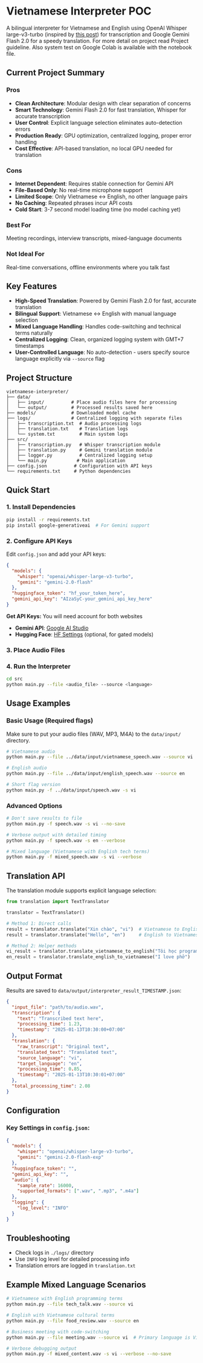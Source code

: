 # Vietnamese Interpreter POC

A bilingual interpreter for Vietnamese and English using OpenAI Whisper large-v3-turbo (inspired by [this post](https://github.com/openai/whisper/discussions/2363#discussion-7264254)) for transcription and Google Gemini Flash 2.0 for a speedy translation. For more detail on project read Project guideline. Also system test on Google Colab is available with the notebook file.

## Current Project Summary

### Pros
- **Clean Architecture**: Modular design with clear separation of concerns
- **Smart Technology**: Gemini Flash 2.0 for fast translation, Whisper for accurate transcription
- **User Control**: Explicit language selection eliminates auto-detection errors
- **Production Ready**: GPU optimization, centralized logging, proper error handling
- **Cost Effective**: API-based translation, no local GPU needed for translation

### Cons
- **Internet Dependent**: Requires stable connection for Gemini API
- **File-Based Only**: No real-time microphone support
- **Limited Scope**: Only Vietnamese ↔ English, no other language pairs
- **No Caching**: Repeated phrases incur API costs
- **Cold Start**: 3-7 second model loading time (no model caching yet)

### Best For
Meeting recordings, interview transcripts, mixed-language documents

### Not Ideal For
Real-time conversations, offline environments where you talk fast

## Key Features

- **High-Speed Translation**: Powered by Gemini Flash 2.0 for fast, accurate translation
- **Bilingual Support**: Vietnamese ↔ English with manual language selection
- **Mixed Language Handling**: Handles code-switching and technical terms naturally
- **Centralized Logging**: Clean, organized logging system with GMT+7 timestamps
- **User-Controlled Language**: No auto-detection - users specify source language explicitly via `--source` flag

## Project Structure

```
vietnamese-interpreter/
├── data/
│   ├── input/          # Place audio files here for processing
│   └── output/         # Processed results saved here
├── models/             # Downloaded model cache
├── logs/               # Centralized logging with separate files
│   ├── transcription.txt  # Audio processing logs
│   ├── translation.txt    # Translation logs
│   └── system.txt         # Main system logs
├── src/
│   ├── transcription.py   # Whisper transcription module
│   ├── translation.py     # Gemini translation module
│   ├── logger.py          # Centralized logging setup
│   └── main.py           # Main application
├── config.json          # Configuration with API keys
└── requirements.txt     # Python dependencies
```

## Quick Start

### 1. Install Dependencies

```bash
pip install -r requirements.txt
pip install google-generativeai  # For Gemini support
```

### 2. Configure API Keys

Edit `config.json` and add your API keys:

```json
{
  "models": {
    "whisper": "openai/whisper-large-v3-turbo",
    "gemini": "gemini-2.0-flash"
  },
  "huggingface_token": "hf_your_token_here",
  "gemini_api_key": "AIzaSyC-your_gemini_api_key_here"
}
```

**Get API Keys:**
You will need account for both websites
- **Gemini API**: [Google AI Studio](https://makersuite.google.com/app/apikey)
- **Hugging Face**: [HF Settings](https://huggingface.co/settings/tokens) (optional, for gated models)

### 3. Place Audio Files



### 4. Run the Interpreter

```bash
cd src
python main.py --file <audio_file> --source <language>
```

## Usage Examples

### Basic Usage (Required flags)
Make sure to put your audio files (WAV, MP3, M4A) to the `data/input/` directory.
```bash
# Vietnamese audio
python main.py --file ../data/input/vietnamese_speech.wav --source vi

# English audio  
python main.py --file ../data/input/english_speech.wav --source en

# Short flag version
python main.py -f ../data/input/speech.wav -s vi
```

### Advanced Options
```bash
# Don't save results to file
python main.py -f speech.wav -s vi --no-save

# Verbose output with detailed timing
python main.py -f speech.wav -s en --verbose

# Mixed language (Vietnamese with English tech terms)
python main.py -f mixed_speech.wav -s vi --verbose
```

## Translation API

The translation module supports explicit language selection:

```python
from translation import TextTranslator

translator = TextTranslator()

# Method 1: Direct calls
result = translator.translate("Xin chào", "vi")  # Vietnamese to English
result = translator.translate("Hello", "en")     # English to Vietnamese

# Method 2: Helper methods
vi_result = translator.translate_vietnamese_to_english("Tôi học programming")
en_result = translator.translate_english_to_vietnamese("I love phở")
```

## Output Format

Results are saved to `data/output/interpreter_result_TIMESTAMP.json`:

```json
{
  "input_file": "path/to/audio.wav",
  "transcription": {
    "text": "Transcribed text here",
    "processing_time": 1.23,
    "timestamp": "2025-01-13T10:30:00+07:00"
  },
  "translation": {
    "raw_transcript": "Original text",
    "translated_text": "Translated text",
    "source_language": "vi",
    "target_language": "en",
    "processing_time": 0.85,
    "timestamp": "2025-01-13T10:30:01+07:00"
  },
  "total_processing_time": 2.08
}
```

## Configuration

### Key Settings in `config.json`:

```json
{
  "models": {
    "whisper": "openai/whisper-large-v3-turbo",
    "gemini": "gemini-2.0-flash-exp"
  },
  "huggingface_token": "",
  "gemini_api_key": "",
  "audio": {
    "sample_rate": 16000,
    "supported_formats": [".wav", ".mp3", ".m4a"]
  },
  "logging": {
    "log_level": "INFO"
  }
}
```

## Troubleshooting
- Check logs in `./logs/` directory
- Use `INFO` log level for detailed processing info
- Translation errors are logged in `translation.txt`

## Example Mixed Language Scenarios

```bash
# Vietnamese with English programming terms
python main.py --file tech_talk.wav --source vi

# English with Vietnamese cultural terms  
python main.py --file food_review.wav --source en

# Business meeting with code-switching
python main.py --file meeting.wav --source vi  # Primary language is Vietnamese

# Verbose debugging output
python main.py -f mixed_content.wav -s vi --verbose --no-save
```


